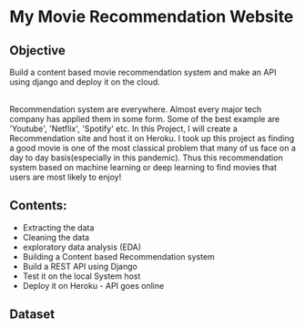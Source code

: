 <h1> My Movie Recommendation Website </h1>

<h2> Objective </h2>
Build a content based movie recommendation system and make an API using django and deploy it on the cloud. </br> </br>

Recommendation system are everywhere. Almost every major tech company has applied them in some form. Some of the best example are 'Youtube', 'Netflix', 'Spotify' etc. In this Project, I will create a Recommendation site and host it on Heroku. I took up this project as finding a good movie is one of the most classical problem that many of us face on a day to day basis(especially in this pandemic). Thus this recommendation system based on machine learning or deep learning to find movies that users are most likely to enjoy! </br>

<h2> Contents:</h2>
<ul>
  <li> Extracting the data </li>
  <li> Cleaning the data </li>
  <li> exploratory data analysis (EDA) </li>
  <li> Building a Content based Recommendation system </li>
  <li> Build a REST API using Django </li>
  <li> Test it on the local System host </li>
  <li> Deploy it on Heroku - API goes online </li>
</ul>

<h2> Dataset</h2>

